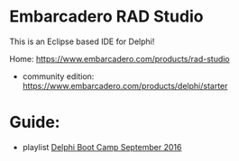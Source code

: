 # Embarcadero RAD Studio
This is an Eclipse based IDE for Delphi!

Home: https://www.embarcadero.com/products/rad-studio
- community edition: https://www.embarcadero.com/products/delphi/starter

# Guide:
- playlist [Delphi Boot Camp September 2016](https://www.youtube.com/playlist?list=PLwUPJvR9mZHjDFgI9MlNUhH4I7CScwKm0) 
